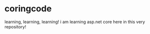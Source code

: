 # coringcode
learning, learning, learning!
i am learning asp.net core here in this very repository!
